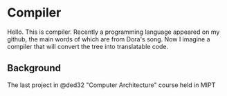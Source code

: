 # Compiler
Hello. This is compiler. Recently a programming language appeared on my github, the main words of which are from Dora's song. Now I imagine a compiler that will convert the tree into translatable code.
## Background
The last project in @ded32 "Computer Architecture" course held in MIPT
